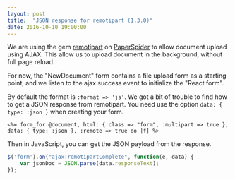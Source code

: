 ```yaml
---
layout: post
title:  "JSON response for remotipart (1.3.0)"
date: 2016-10-10 19:00:00
---
```


We are using the gem [remotipart](https://github.com/JangoSteve/remotipart) on [PaperSpider](https://www.paperspider.io/) to allow document upload using AJAX. This allow us to upload document in the background, without full page reload.

For now, the "NewDocument" form contains a file upload form as a starting point, and we listen to the ajax success event to initialize the "React form".


By default the format is `:format => 'js'`. We got a bit of trouble to find how to get a JSON response from remotipart. You need use the option `data: { type: :json }` when creating your form.


```erb
<%= form_for @document, html: {:class => "form", :multipart => true }, data: { type: :json }, :remote => true do |f| %>
```

Then in JavaScript, you can get the JSON payload from the response.

```javascript
$('form').on("ajax:remotipartComplete", function(e, data) {
    var jsonDoc = JSON.parse(data.responseText);
});
```
